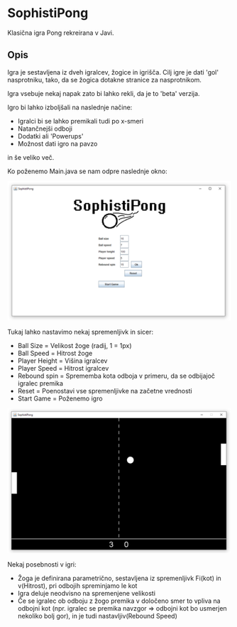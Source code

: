 # SophistiPong
Klasična igra Pong rekreirana v Javi.

## Opis

Igra je sestavljena iz dveh igralcev, žogice in igrišča. Cilj igre je dati 'gol' nasprotniku, tako, da se žogica dotakne stranice za nasprotnikom.

Igra vsebuje nekaj napak zato bi lahko rekli, da je to 'beta' verzija.

Igro bi lahko izboljšali na naslednje načine:
- Igralci bi se lahko premikali tudi po x-smeri
- Natančnejši odboji 
- Dodatki ali 'Powerups'
- Možnost dati igro na pavzo

in še veliko več.

Ko poženemo Main.java se nam odpre naslednje okno:

![FirstPage](https://github.com/15minutOdmora/SophistiPong-Beta/blob/master/FirstPage.png)

Tukaj lahko nastavimo nekaj spremenljivk in sicer:
- Ball Size     = Velikost žoge (radij, 1 = 1px)
- Ball Speed    = Hitrost žoge 
- Player Height = Višina igralcev
- Player Speed  = Hitrost igralcev 
- Rebound spin  = Sprememba kota odboja v primeru, da se odbijajoč igralec premika
- Reset         = Poenostavi vse spremenljivke na začetne vrednosti
- Start Game    = Poženemo igro


![Game](https://github.com/15minutOdmora/SophistiPong-Beta/blob/master/Game.png)

Nekaj posebnosti v igri:
- Žoga je definirana parametrično, sestavljena iz spremenljivk Fi(kot) in v(Hitrost), pri odbojih spreminjamo le kot
- Igra deluje neodvisno na spremenjene velikosti 
- Če se igralec ob odboju z žogo premika v določeno smer to vpliva na odbojni kot (npr. igralec se premika navzgor => odbojni kot bo usmerjen nekoliko bolj gor), in je tudi nastavljiv(Rebound Speed)



